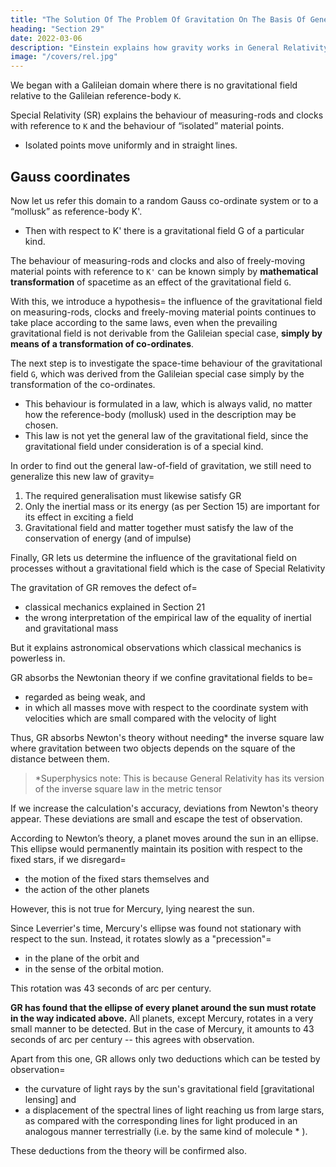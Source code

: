 ```yaml
---
title: "The Solution Of The Problem Of Gravitation On The Basis Of General Relativity"
heading: "Section 29"
date: 2022-03-06
description: "Einstein explains how gravity works in General Relativity"
image: "/covers/rel.jpg"
---
```



<!-- IF the reader has followed all our previous considerations, he will have no further diffi-
culty in understanding the methods leading to the solution of the problem of gravitation. -->
We began with a Galileian domain where there is no gravitational field relative to the Galileian reference-body `K`. 

Special Relativity (SR) explains the behaviour of measuring-rods and clocks with reference to `K` and the behaviour of “isolated” material points.
- Isolated points move uniformly and in straight lines.

## Gauss coordinates

Now let us refer this domain to a random Gauss co-ordinate system or to a “mollusk” as reference-body K'. 
- Then with respect to K' there is a gravitational field G of a particular kind. 

The behaviour of measuring-rods and clocks and also of freely-moving material points with reference to `K'` can be known simply by **mathematical transformation** of spacetime as an effect of the gravitational field `G`. 

<!-- We interpret this behaviour as the behaviour of measuring-rods, clocks and material points under the influence of the gravitational field G. -->

With this, we introduce a hypothesis=  the influence of the gravitational field on measuring-rods, clocks and freely-moving material points continues to take place according to the same laws, even when the prevailing gravitational field is not derivable from the Galileian special case, **simply by means of a transformation of co-ordinates**.

The next step is to investigate the space-time behaviour of the gravitational field `G`, which was derived from the Galileian special case simply by the transformation of the co-ordinates.
- This behaviour is formulated in a law, which is always valid, no matter how the reference-body (mollusk) used in the description may be chosen.
- This law is not yet the general law of the gravitational field, since the gravitational field under consideration is of a special kind.

In order to find out the general law-of-field of gravitation, we still need to generalize this new law of gravity= 
<!-- This can be obtained by taking into consideration the following demands=  -->

1. The required generalisation must likewise satisfy GR
2. <!-- If there is any matter in the domain under consideration,  --> Only the inertial mass or its energy (as per Section 15) are important for its effect in exciting a field
3. Gravitational field and matter together must satisfy the law of the conservation of energy (and of impulse)

Finally, GR lets us determine the influence of the gravitational field on <!-- the course of all those --> processes without a <!-- which take place according to known laws when a --> gravitational field <!-- is absent, --> which is the case of Special Relativity <!-- i.e. which have already been fitted into the frame of the special theory of relativity.  -->

<!-- In this connection, we proceed in principle according to the method which has already been explained for measuring-rods, clocks and freely-moving material points. -->

The gravitation of GR removes the defect of= 
- classical mechanics explained in Section 21
- the wrong interpretation of the empirical law of the equality of inertial and gravitational mass

But it explains astronomical observations which classical mechanics is powerless in.

GR absorbs the Newtonian theory if we confine gravitational fields to be= 
- regarded as being weak, and
- in which all masses move with respect to the coordinate system with velocities which are small compared with the velocity of light

Thus, GR absorbs Newton's theory without needing* the inverse square law where gravitation between two objects depends on the square of the distance between them.

> *Superphysics note: This is because General Relativity has its version of the inverse square law in the metric tensor


<!--  the latter theory is obtained here without any particular assumption, whereas Newton had to introduce
the hypothesis that the force of attraction between mutually attracting material points is inversely
proportional to the square of the distance between them.  -->

If we increase the calculation's accuracy, deviations from Newton's theory appear. These deviations are small and escape the test of observation.

According to Newton’s theory, a planet moves around the sun in an ellipse. This ellipse would permanently maintain its position with respect to the fixed stars, if we disregard= 
- the motion of the fixed stars themselves and
- the action of the other planets

However, this is not true for Mercury, lying nearest the sun.

<!-- Thus, if we correct the observed motion of the planets for these two influences, and if Newton’s theory be strictly correct, we should to obtain for the orbit of the planet an ellipse, which is fixed with reference to the fixed stars. 

This deduction, which can be tested with great accuracy, has been confirmed for all the planets save one, with the precision that is capable of being obtained by the delicacy of observation attainable at the present time.  -->

Since Leverrier's time, Mercury's ellipse <!-- has been corrected for the two influences mentioned above. It --> was found not stationary with respect to the sun. Instead, it rotates slowly as a "precession"= 
- in the plane of the orbit and
- in the sense of the orbital motion. 

This rotation was 43 seconds of arc per century.
<!-- The value obtained for this rotary movement of the orbital ellipse was , an amount ensured to be correct to within a few seconds of arc.  -->

<!-- This effect can be explained by means of classical mechanics only on the assumption of hypotheses which have little probability, and which were devised solely for this purpose. -->

**GR has found that the ellipse of every planet around the sun must rotate in the way indicated above.** All planets, except Mercury, rotates in a very small manner to be detected. But in the case of Mercury, it amounts to 43 seconds of arc per century -- this agrees with observation.

Apart from this one, GR allows only two deductions which can be tested by observation= 
- the curvature of light rays by the sun's gravitational field [gravitational lensing] and
- a displacement of the spectral lines of light reaching us from large stars, as compared with the corresponding lines for light produced in an analogous manner terrestrially (i.e. by the same kind of molecule * ). 

These deductions from the theory will be confirmed also.
